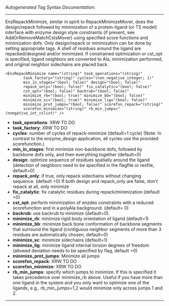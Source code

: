_Autogenerated Tag Syntax Documentation:_

---
EnzRepackMinimize, similar in spirit to RepackMinimizeMover, does the design/repack followed by minimization of a protein-ligand (or TS model) interface with enzyme design style constraints (if present, see AddOrRemoveMatchCstsMover) using specified score functions and minimization dofs. Only design/repack or minimization can be done by setting appropriate tags. A shell of residues around the ligand are repacked/designed and/or minimized. If constrained optimization or cst_opt is specified, ligand neighbors are converted to Ala, minimization performed, and original neighbor sidechains are placed back.

```
<EnzRepackMinimize name="(string)" task_operations="(string)"
        task_factory="(string)" cycles="(non_negative_integer; 1)"
        min_in_stages="(bool; false)" design="(bool; false)"
        repack_only="(bool; false)" fix_catalytic="(bool; false)"
        cst_opt="(bool; false)" backrub="(bool; false)"
        minimize_rb="(bool; true)" minimize_bb="(bool; false)"
        minimize_sc="(bool; true)" minimize_lig="(bool; false)"
        minimize_prot_jumps="(bool; false)" scorefxn_repack="(string)"
        scorefxn_minimize="(string)" rb_min_jumps="(nnegative_int_cslist)" />
```

-   **task_operations**: XRW TO DO
-   **task_factory**: XRW TO DO
-   **cycles**: number of cycles of repack-minimize (default=1 cycle) (Note: In contrast to the enzyme_design application, all cycles use the provided scorefunction.)
-   **min_in_stages**: first minimize non-backbone dofs, followed by backbone dofs only, and then everything together (default=0)
-   **design**: optimize sequence of residues spatially around the ligand (detection of neighbors need to be specified in the flagfile or resfile, default=0)
-   **repack_only**: if true, only repack sidechains without changing sequence. (default =0) If both design and repack_only are false, don't repack at all, only minimize
-   **fix_catalytic**: fix catalytic residues during repack/minimization (default =0)
-   **cst_opt**: perform minimization of enzdes constraints with a reduced scorefunction and in a polyAla background. (default= 0)
-   **backrub**: use backrub to minimize (default=0).
-   **minimize_rb**: minimize rigid body orientation of ligand (default=1)
-   **minimize_bb**: minimize back bone conformation of backbone segments that surround the ligand (contiguous neighbor segments of more than 3 residues are automatically chosen, default=0)
-   **minimize_sc**: minimize sidechains (default=1)
-   **minimize_lig**: minimize ligand internal torsion degrees of freedom (allowed deviation needs to be specified by flag, default =0)
-   **minimize_prot_jumps**: Minimize all jumps
-   **scorefxn_repack**: XRW TO DO
-   **scorefxn_minimize**: XRW TO DO
-   **rb_min_jumps**: specify which jumps to minimize. If this is specified it takes precedence over minimize_rb above. Useful if you have more than one ligand in the system and you only want to optimize one of the ligands, e.g., rb_min_jumps=1,2 would minimize only across jumps 1 and 2.

---
